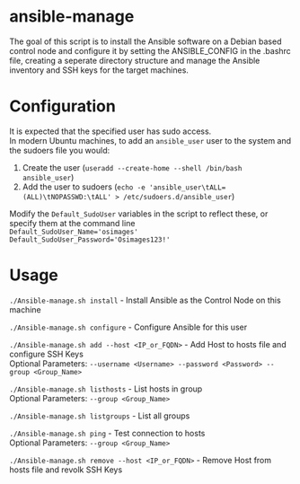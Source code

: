# ansible-manage
The goal of this script is to install the Ansible software on a Debian based control node and configure it by setting the ANSIBLE_CONFIG in the .bashrc file, creating a seperate directory structure and manage the Ansible inventory and SSH keys for the target machines.

# Configuration
It is expected that the specified user has sudo access.  
In modern Ubuntu machines, to add an `ansible_user` user to the system and the sudoers file you would:  
1) Create the user (`useradd --create-home --shell /bin/bash ansible_user`)  
2) Add the user to sudoers (`echo -e 'ansible_user\tALL=(ALL)\tNOPASSWD:\tALL' > /etc/sudoers.d/ansible_user`)  

Modify the `Default_SudoUser` variables in the script to reflect these, or specify them at the command line  
`Default_SudoUser_Name='osimages'`  
`Default_SudoUser_Password='Osimages123!'`  

# Usage
`./Ansible-manage.sh install` - Install Ansible as the Control Node on this machine  

`./Ansible-manage.sh configure` - Configure Ansible for this user  

`./Ansible-manage.sh add --host <IP_or_FQDN>` - Add Host to hosts file and configure SSH Keys  
        Optional Parameters: `--username <Username> --password <Password> --group <Group_Name>`  

`./Ansible-manage.sh listhosts` - List hosts in group  
        Optional Parameters: `--group <Group_Name>`  

`./Ansible-manage.sh listgroups` - List all groups  

`./Ansible-manage.sh ping` - Test connection to hosts  
        Optional Parameters: `--group <Group_Name>`  

`./Ansible-manage.sh remove --host <IP_or_FQDN>` - Remove Host from hosts file and revolk SSH Keys  
